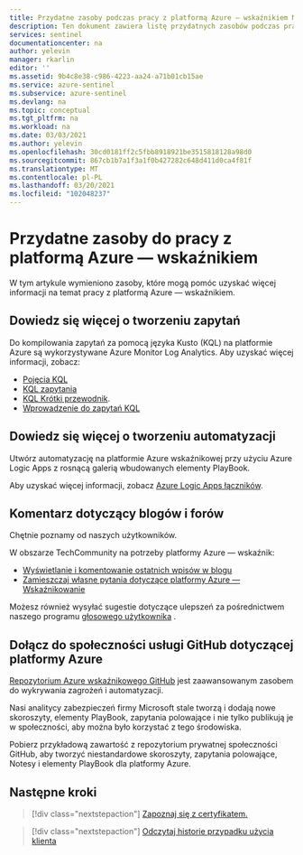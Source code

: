 ```yaml
---
title: Przydatne zasoby podczas pracy z platformą Azure — wskaźnikiem Microsoft Docs
description: Ten dokument zawiera listę przydatnych zasobów podczas pracy z platformą Azure — wskaźnikiem.
services: sentinel
documentationcenter: na
author: yelevin
manager: rkarlin
editor: ''
ms.assetid: 9b4c8e38-c986-4223-aa24-a71b01cb15ae
ms.service: azure-sentinel
ms.subservice: azure-sentinel
ms.devlang: na
ms.topic: conceptual
ms.tgt_pltfrm: na
ms.workload: na
ms.date: 03/03/2021
ms.author: yelevin
ms.openlocfilehash: 30cd0181ff2c5fbb8918921be3515818128a98d0
ms.sourcegitcommit: 867cb1b7a1f3a1f0b427282c648d411d0ca4f81f
ms.translationtype: MT
ms.contentlocale: pl-PL
ms.lasthandoff: 03/20/2021
ms.locfileid: "102048237"
---
```

# <a name="useful-resources-for-working-with-azure-sentinel"></a>Przydatne zasoby do pracy z platformą Azure — wskaźnikiem

W tym artykule wymieniono zasoby, które mogą pomóc uzyskać więcej informacji na temat pracy z platformą Azure — wskaźnikiem.

## <a name="learn-more-about-creating-queries"></a>Dowiedz się więcej o tworzeniu zapytań

Do kompilowania zapytań za pomocą języka Kusto (KQL) na platformie Azure są wykorzystywane Azure Monitor Log Analytics. Aby uzyskać więcej informacji, zobacz:

- [Pojęcia KQL](/azure/data-explorer/kusto/concepts/)
- [KQL zapytania](/azure/data-explorer/kusto/query/)
- [KQL Krótki przewodnik](/azure/data-explorer/kql-quick-reference).
- [Wprowadzenie do zapytań KQL](../azure-monitor/logs/get-started-queries.md)

## <a name="learn-more-about-creating-automation"></a>Dowiedz się więcej o tworzeniu automatyzacji

Utwórz automatyzację na platformie Azure wskaźnikowej przy użyciu Azure Logic Apps z rosnącą galerią wbudowanych elementy PlayBook. 

Aby uzyskać więcej informacji, zobacz [Azure Logic Apps łączników](https://docs.microsoft.com/connectors/).

## <a name="comment-on-our-blogs-and-forums"></a>Komentarz dotyczący blogów i forów

Chętnie poznamy od naszych użytkowników.

W obszarze TechCommunity na potrzeby platformy Azure — wskaźnik:

- [Wyświetlanie i komentowanie ostatnich wpisów w blogu](https://techcommunity.microsoft.com/t5/Azure-Sentinel/bg-p/AzureSentinelBlog)
- [Zamieszczaj własne pytania dotyczące platformy Azure — Wskaźnikowanie](https://techcommunity.microsoft.com/t5/Azure-Sentinel/bd-p/AzureSentinel)

Możesz również wysyłać sugestie dotyczące ulepszeń za pośrednictwem naszego programu [głosowego użytkownika](https://feedback.azure.com/forums/920458-azure-sentinel) .

## <a name="join-the-azure-sentinel-github-community"></a>Dołącz do społeczności usługi GitHub dotyczącej platformy Azure

[Repozytorium Azure wskaźnikowego GitHub](https://github.com/Azure/Azure-Sentinel) jest zaawansowanym zasobem do wykrywania zagrożeń i automatyzacji. 

Nasi analitycy zabezpieczeń firmy Microsoft stale tworzą i dodają nowe skoroszyty, elementy PlayBook, zapytania polowające i nie tylko publikują je w społeczności, aby można było korzystać z tego środowiska. 

Pobierz przykładową zawartość z repozytorium prywatnej społeczności GitHub, aby tworzyć niestandardowe skoroszyty, zapytania polowające, Notesy i elementy PlayBook dla platformy Azure.

## <a name="next-steps"></a>Następne kroki

> [!div class="nextstepaction"]
> [Zapoznaj się z certyfikatem.](/learn/paths/security-ops-sentinel/)

> [!div class="nextstepaction"]
> [Odczytaj historie przypadku użycia klienta](https://customers.microsoft.com/en-us/search?sq=%22Azure%20Sentinel%20%22&ff=&p=0&so=story_publish_date%20desc)

